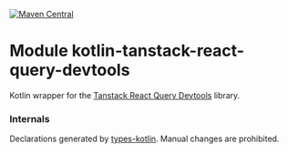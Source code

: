 [![Maven Central](https://img.shields.io/maven-central/v/org.jetbrains.kotlin-wrappers/kotlin-tanstack-react-query-devtools)](https://search.maven.org/artifact/org.jetbrains.kotlin-wrappers/kotlin-tanstack-react-query-devtools)

# Module kotlin-tanstack-react-query-devtools

Kotlin wrapper for the [Tanstack React Query Devtools](https://tanstack.com/query/v4/docs/devtools) library.

### Internals

Declarations generated by [types-kotlin](https://github.com/karakum-team/types-kotlin).
Manual changes are prohibited.
